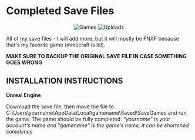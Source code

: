 # Completed Save Files

<p align="center">
  <img alt="Games" src="https://img.shields.io/badge/Games-1-green" />
  <img alt="Uploads" src="https://img.shields.io/badge/Uploads%3F-sometimes-yellow" />
</p>

All of my save files - I will add more, but it will mostly be FNAF because that's my favorite game (minecraft is lol).

**MAKE SURE TO BACKUP THE ORIGINAL SAVE FILE IN CASE SOMETHING GOES WRONG**

## INSTALLATION INSTRUCTIONS

**Unreal Engine**

Download the save file, then move the file to C:\Users\yourname\AppData\Local\gamename\Saved\SaveGames and run the game. The game should be fully completed.
*"yourname" is your account's name and "gamename" is the game's name, it can be shortened sometimes*
